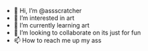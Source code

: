 - 👋 Hi, I’m @assscratcher
- 👀 I’m interested in art
- 🌱 I’m currently learning art
- 💞️ I’m looking to collaborate on its just for fun
- 📫 How to reach me up my ass

<!---
assscratcher/assscratcher is a ✨ special ✨ repository because its `README.md` (this file) appears on your GitHub profile.
You can click the Preview link to take a look at your changes.
--->
